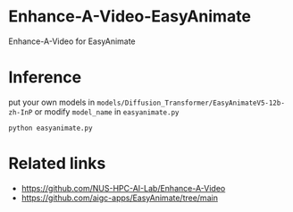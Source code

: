 # Enhance-A-Video-EasyAnimate
Enhance-A-Video for EasyAnimate

# Inference 
put your own models in `models/Diffusion_Transformer/EasyAnimateV5-12b-zh-InP` or modify `model_name` in `easyanimate.py`

```
python easyanimate.py
```

# Related links
* https://github.com/NUS-HPC-AI-Lab/Enhance-A-Video
* https://github.com/aigc-apps/EasyAnimate/tree/main
